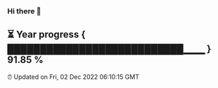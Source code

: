 ### Hi there 👋
⏳ Year progress { ███████████████████████████▁▁▁ } 91.85 %
---
⏰ Updated on Fri, 02 Dec 2022 06:10:15 GMT

